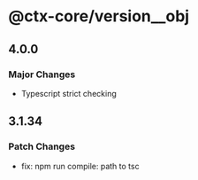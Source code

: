 # @ctx-core/version\_\_obj

## 4.0.0

### Major Changes

- Typescript strict checking

## 3.1.34

### Patch Changes

- fix: npm run compile: path to tsc
